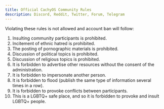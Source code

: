 ```yaml
---
title: Official CachyOS Community Rules
description: Discord, Reddit, Twitter, Forum, Telegram
---
```


Violating these rules is not allowed and account ban will follow:

1. Insulting community participants is prohibited.
2. Incitement of ethnic hatred is prohibited.
3. The posting of pornographic materials is prohibited.
4. Discussion of political topics is prohibited.
5. Discussion of religious topics is prohibited.
6. It is forbidden to advertise other resources without the consent of the administration.
7. It is forbidden to impersonate another person.
8. It is forbidden to flood (publish the same type of information several times in a row).
9. It is forbidden to provoke conflicts between participants.
10. This is a LGBTQ+ safe place, and so it is forbidden to provoke and insult LGBTQ+ people.

